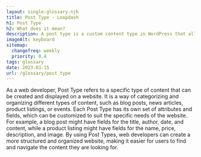 ```yaml
--- 
layout: single-glossary.njk
title: Post Type - Loopdash
h1: Post Type
h2: What does it mean?
description: A post type is a custom content type in WordPress that allows developers to create and manage different types of content, such as blog posts, pages, and custom post types, with their own unique attributes and functionality.
imageAlt: keyboard
sitemap:
  changefreq: weekly
  priority: 0.4
tags: glossary
date: 2023-03-15
url: /glossary/post type
---
```


As a web developer, Post Type refers to a specific type of content that can be created and displayed on a website. It is a way of categorizing and organizing different types of content, such as blog posts, news articles, product listings, or events. Each Post Type has its own set of attributes and fields, which can be customized to suit the specific needs of the website. For example, a blog post might have fields for the title, author, date, and content, while a product listing might have fields for the name, price, description, and image. By using Post Types, web developers can create a more structured and organized website, making it easier for users to find and navigate the content they are looking for.
